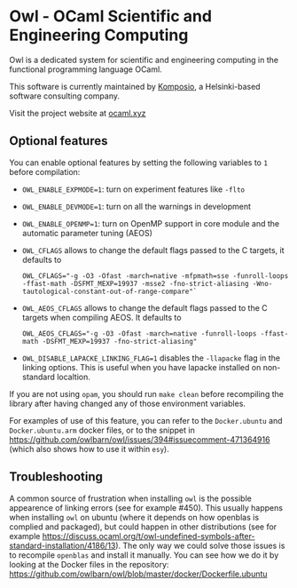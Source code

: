 # Owl - OCaml Scientific and Engineering Computing

Owl is a dedicated system for scientific and engineering computing in the
functional programming language OCaml.

This software is currently maintained by [Komposio](http://komposio.com), a
Helsinki-based software consulting company.

Visit the project website at [ocaml.xyz](http://ocaml.xyz)



## Optional features

You can enable optional features by setting the following variables to `1`
before compilation:

- `OWL_ENABLE_EXPMODE=1`: turn on experiment features like `-flto`

- `OWL_ENABLE_DEVMODE=1`: turn on all the warnings in development

- `OWL_ENABLE_OPENMP=1`: turn on OpenMP support in core module and
  the automatic parameter tuning (AEOS)

- `OWL_CFLAGS` allows to change the default flags passed to the C targets,
  it defaults to
  ```
  OWL_CFLAGS="-g -O3 -Ofast -march=native -mfpmath=sse -funroll-loops -ffast-math -DSFMT_MEXP=19937 -msse2 -fno-strict-aliasing -Wno-tautological-constant-out-of-range-compare"`
  ```

- `OWL_AEOS_CFLAGS` allows to change the default flags passed to the C targets
  when compiling AEOS. It defaults to
  ```
  OWL_AEOS_CFLAGS="-g -O3 -Ofast -march=native -funroll-loops -ffast-math -DSFMT_MEXP=19937 -fno-strict-aliasing"
  ```

- `OWL_DISABLE_LAPACKE_LINKING_FLAG=1` disables the `-llapacke` flag in the
  linking options. This is useful when you have lapacke installed on
  non-standard localtion.

If you are not using `opam`, you should run `make clean` before recompiling
the library after having changed any of those environment variables.

For examples of use of this feature, you can refer to the `Docker.ubuntu`
and `Docker.ubuntu.arm` docker files, or to the snippet in
https://github.com/owlbarn/owl/issues/394#issuecomment-471364916
(which also shows how to use it within `esy`).

## Troubleshooting

A common source of frustration when installing `owl` is the possible appearence of linking errors (see for example #450).
This usually happens when installing `owl` on ubuntu (where it depends on how openblas is complied and packaged), but could happen in other distributions (see for example https://discuss.ocaml.org/t/owl-undefined-symbols-after-standard-installation/4186/13).
The only way we could solve those issues is to recompile `openblas` and install it manually. You can see how we do it by looking at the Docker files in the repository: https://github.com/owlbarn/owl/blob/master/docker/Dockerfile.ubuntu
